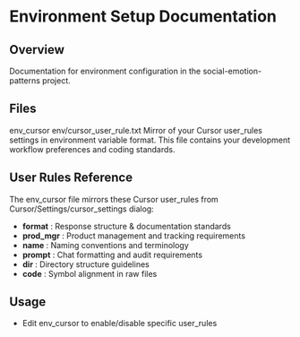 # Environment Setup Documentation

## Overview
Documentation for environment configuration in the social-emotion-patterns project.

## Files

env_cursor	env/cursor_user_rule.txt
Mirror of your Cursor user_rules settings in environment variable format. This file contains your development workflow preferences and coding standards.

## User Rules Reference

The env_cursor file mirrors these Cursor user_rules from Cursor/Settings/cursor_settings dialog:

- **format**  : Response structure & documentation standards
- **prod_mgr** : Product management and tracking requirements  
- **name**     : Naming conventions and terminology
- **prompt**   : Chat formatting and audit requirements
- **dir**      : Directory structure guidelines
- **code**     : Symbol alignment in raw files

## Usage

- Edit env_cursor to enable/disable specific user_rules